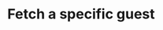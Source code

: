 ---
title: Fetch a specific guest
excerpt: >-
  Fetches detailed information about a guest, including personal data, loyalty
  points, and booking history.
api:
  file: api_docs.json
  operationId: get_guests-guestid
hidden: false
---